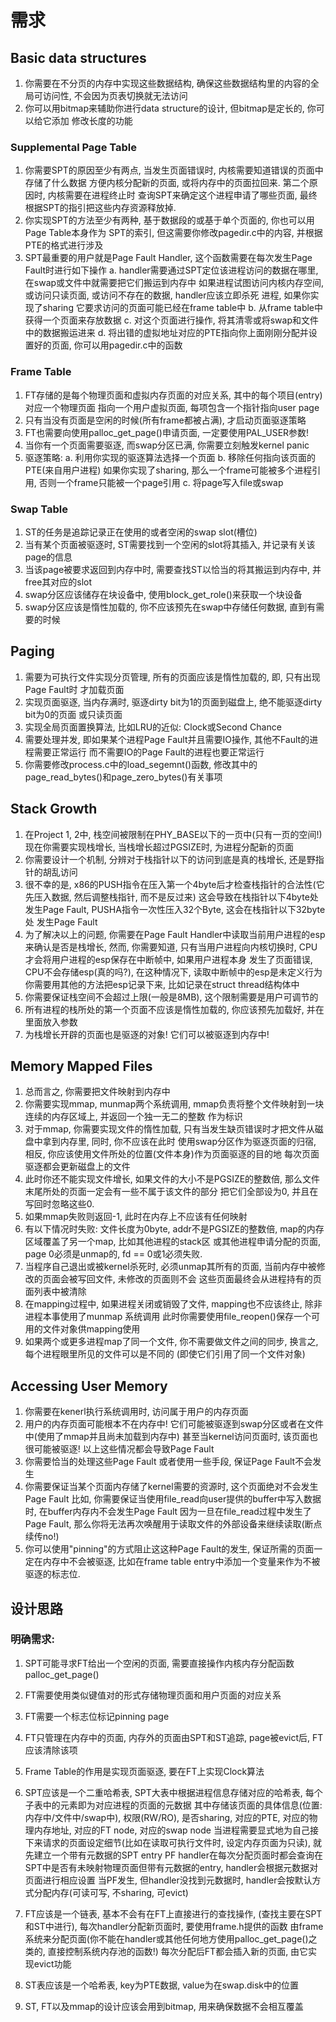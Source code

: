 
# 需求

## Basic data structures
1. 你需要在不分页的内存中实现这些数据结构, 确保这些数据结构里的内容的全局可访问性, 
    不会因为页表切换就无法访问
2. 你可以用bitmap来辅助你进行data structure的设计, 但bitmap是定长的, 你可以给它添加
    修改长度的功能
### Supplemental Page Table
1. 你需要SPT的原因至少有两点, 当发生页面错误时, 内核需要知道错误的页面中存储了什么数据
    方便内核分配新的页面, 或将内存中的页面拉回来. 第二个原因时, 内核需要在进程终止时
    查询SPT来确定这个进程申请了哪些页面, 最终根据SPT的指引把这些内存资源释放掉.
2. 你实现SPT的方法至少有两种, 基于数据段的或基于单个页面的, 你也可以用Page Table本身作为
    SPT的索引, 但这需要你修改pagedir.c中的内容, 并根据PTE的格式进行涉及
3. SPT最重要的用户就是Page Fault Handler, 这个函数需要在每次发生Page Fault时进行如下操作
    a. handler需要通过SPT定位该进程访问的数据在哪里, 在swap或文件中就需要把它们搬运到内存中
        如果进程试图访问内核内存空间, 或访问只读页面, 或访问不存在的数据, handler应该立即杀死
        进程, 如果你实现了sharing 它要求访问的页面可能已经在frame table中
    b. 从frame table中获得一个页面来存放数据
    c. 对这个页面进行操作, 将其清零或将swap和文件中的数据搬运进来
    d. 将出错的虚拟地址对应的PTE指向你上面刚刚分配并设置好的页面, 你可以用pagedir.c中的函数

### Frame Table
1. FT存储的是每个物理页面和虚拟内存页面的对应关系, 其中的每个项目(entry)对应一个物理页面
    指向一个用户虚拟页面, 每项包含一个指针指向user page 
2. 只有当没有页面是空闲的时候(所有frame都被占满), 才启动页面驱逐策略
3. FT也需要向使用palloc_get_page()申请页面, 一定要使用PAL_USER参数!
4. 当你有一个页面需要驱逐, 而swap分区已满, 你需要立刻触发kernel panic
5. 驱逐策略:
    a. 利用你实现的驱逐算法选择一个页面
    b. 移除任何指向该页面的PTE(来自用户进程)
        如果你实现了sharing, 那么一个frame可能被多个进程引用, 否则一个frame只能被一个page引用
    c. 将page写入file或swap

### Swap Table
1. ST的任务是追踪记录正在使用的或者空闲的swap slot(槽位)
2. 当有某个页面被驱逐时, ST需要找到一个空闲的slot将其插入, 并记录有关该page的信息
3. 当该page被要求返回到内存中时, 需要查找ST以恰当的将其搬运到内存中, 并free其对应的slot
4. swap分区应该储存在块设备中, 使用block_get_role()来获取一个块设备
5. swap分区应该是惰性加载的, 你不应该预先在swap中存储任何数据, 直到有需要的时候


## Paging
1. 需要为可执行文件实现分页管理, 所有的页面应该是惰性加载的, 即, 只有出现Page Fault时
    才加载页面
2. 实现页面驱逐, 当内存满时, 驱逐dirty bit为1的页面到磁盘上, 绝不能驱逐dirty bit为0的页面
    或只读页面
3. 实现全局页面置换算法, 比如LRU的近似: Clock或Second Chance
4. 需要处理并发, 即如果某个进程Page Fault并且需要IO操作, 其他不Fault的进程需要正常运行
    而不需要IO的Page Fault的进程也要正常运行
5. 你需要修改process.c中的load_segemnt()函数, 修改其中的page_read_bytes()和page_zero_bytes()有关事项

## Stack Growth
1. 在Project 1, 2中, 栈空间被限制在PHY_BASE以下的一页中(只有一页的空间!)
    现在你需要实现栈增长, 当栈增长超过PGSIZE时, 为进程分配新的页面
2. 你需要设计一个机制, 分辨对于栈指针以下的访问到底是真的栈增长, 还是野指针的胡乱访问
3. 很不幸的是, x86的PUSH指令在压入第一个4byte后才检查栈指针的合法性(它先压入数据, 然后调整栈指针, 而不是反过来)
    这会导致在栈指针以下4byte处发生Page Fault, PUSHA指令一次性压入32个Byte, 这会在栈指针以下32byte处
    发生Page Fault
4. 为了解决以上的问题, 你需要在Page Fault Handler中读取当前用户进程的esp来确认是否是栈增长, 然而, 
    你需要知道, 只有当用户进程向内核切换时, CPU才会将用户进程的esp保存在中断帧中, 如果用户进程本身
    发生了页面错误, CPU不会存储esp(真的吗?), 在这种情况下, 读取中断帧中的esp是未定义行为
    你需要用其他的方法把esp记录下来, 比如记录在struct thread结构体中
5. 你需要保证栈空间不会超过上限(一般是8MB), 这个限制需要是用户可调节的
6. 所有进程的栈所处的第一个页面不应该是惰性加载的, 你应该预先加载好, 并在里面放入参数
7. 为栈增长开辟的页面也是驱逐的对象! 它们可以被驱逐到内存中!

## Memory Mapped Files
1. 总而言之, 你需要把文件映射到内存中
2. 你需要实现mmap, munmap两个系统调用, mmap负责将整个文件映射到一块连续的内存区域上, 并返回一个独一无二的整数
    作为标识
3. 对于mmap, 你需要实现文件的惰性加载, 只有当发生缺页错误时才把文件从磁盘中拿到内存里, 同时, 你不应该在此时
    使用swap分区作为驱逐页面的归宿, 相反, 你应该使用文件所处的位置(文件本身)作为页面驱逐的目的地
    每次页面驱逐都会更新磁盘上的文件
4. 此时你还不能实现文件增长, 如果文件的大小不是PGSIZE的整数倍, 那么文件末尾所处的页面一定会有一些不属于该文件的部分
    把它们全部设为0, 并且在写回时忽略这些0.
5. 如果mmap失败则返回-1, 此时在内存上不应该有任何映射
6. 有以下情况时失败: 文件长度为0byte, addr不是PGSIZE的整数倍, map的内存区域覆盖了另一个map, 比如其他进程的stack区
    或其他进程申请分配的页面, page 0必须是unmap的, fd == 0或1必须失败.
7. 当程序自己退出或被kernel杀死时, 必须unmap其所有的页面, 当前内存中被修改的页面会被写回文件, 未修改的页面则不会
    这些页面最终会从进程持有的页面列表中被清除
8. 在mapping过程中, 如果进程关闭或销毁了文件, mapping也不应该终止, 除非进程本事使用了munmap 系统调用
    此时你需要使用file_reopen()保存一个可用的文件对象供mapping使用
9. 如果两个或更多进程map了同一个文件, 你不需要做文件之间的同步, 换言之, 每个进程眼里所见的文件可以是不同的
    (即使它们引用了同一个文件对象)

## Accessing User Memory
1. 你需要在kenerl执行系统调用时, 访问属于用户的内存页面
2. 用户的内存页面可能根本不在内存中! 它们可能被驱逐到swap分区或者在文件中(使用了mmap并且尚未加载到内存中)
    甚至当kernel访问页面时, 该页面也很可能被驱逐! 以上这些情况都会导致Page Fault
3. 你需要恰当的处理这些Page Fault 或者使用一些手段, 保证Page Fault不会发生
4. 你需要保证当某个页面内存储了kernel需要的资源时, 这个页面绝对不会发生Page Fault
    比如, 你需要保证当使用file_read向user提供的buffer中写入数据时, 在buffer内存内不会发生Page Fault
    因为一旦在file_read过程中发生了Page Fault, 那么你将无法再次唤醒用于读取文件的外部设备来继续读取(断点续传no!)
5. 你可以使用"pinning"的方式阻止这这种Page Fault的发生, 保证所需的页面一定在内存中不会被驱逐, 
    比如在frame table entry中添加一个变量来作为不被驱逐的标志位.


## 设计思路
### 明确需求:
1. SPT可能寻求FT给出一个空闲的页面, 需要直接操作内核内存分配函数palloc_get_page()
2. FT需要使用类似键值对的形式存储物理页面和用户页面的对应关系
3. FT需要一个标志位标记pinning page 
4. FT只管理在内存中的页面, 内存外的页面由SPT和ST追踪, page被evict后, FT应该清除该项
5. Frame Table的作用是实现页面驱逐, 要在FT上实现Clock算法

1. SPT应该是一个二重哈希表, SPT大表中根据进程信息存储对应的哈希表, 每个子表中的元素即为对应进程的页面的元数据
     其中存储该页面的具体信息(位置:内存中/文件中/swap中), 权限(RW/RO), 是否sharing, 对应的PTE, 
    对应的物理内存地址, 对应的FT node, 对应的swap node
    当进程需要显式地为自己接下来请求的页面设定细节(比如在读取可执行文件时, 设定内存页面为只读), 就先建立一个带有元数据的SPT entry
    PF handler在每次分配页面时都会查询在SPT中是否有未映射物理页面但带有元数据的entry, handler会根据元数据对页面进行相应设置
    当PF发生, 但handler没找到元数据时, handler会按默认方式分配内存(可读可写, 不sharing, 可evict)
2. FT应该是一个链表, 基本不会有在FT上直接进行的查找操作, (查找主要在SPT和ST中进行), 每次handler分配新页面时, 要使用frame.h提供的函数
    由frame系统来分配页面(你不能在handler或其他任何地方使用palloc_get_page()之类的, 直接控制系统内存池的函数!)
    每次分配后FT都会插入新的页面, 由它实现evict功能
3. ST表应该是一个哈希表, key为PTE数据, value为在swap.disk中的位置
4. ST, FT以及mmap的设计应该会用到bitmap, 用来确保数据不会相互覆盖




